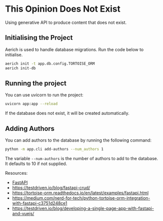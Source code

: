 # This Opinion Does Not Exist

Using generative API to produce content that does not exist.

## Initialising the Project

Aerich is used to handle database migrations. Run the code below to initialise. 
```bash
aerich init -t app.db.config.TORTOISE_ORM
aerich init-db
```

## Running the project

You can use uvicorn to run the project:

```bash
uvicorn app:app --reload
```

If the database does not exist, it will be created automatically.

## Adding Authors

You can add authors to the database by running the following command:

```bash
python -m app.cli add-authors --num_authors 1
```

The variable `--num-authors` is the number of authors to add to the database. 
It defaults to 10 if not supplied.



Resources:
* [FastAPI](https://fastapi.tiangolo.com/)
* https://testdriven.io/blog/fastapi-crud/
* https://tortoise-orm.readthedocs.io/en/latest/examples/fastapi.html
* https://medium.com/nerd-for-tech/python-tortoise-orm-integration-with-fastapi-c3751d248ce1
* https://testdriven.io/blog/developing-a-single-page-app-with-fastapi-and-vuejs/